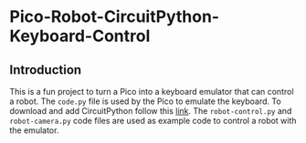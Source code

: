 # Pico-Robot-CircuitPython-Keyboard-Control

## Introduction

This is a fun project to turn a Pico into a keyboard emulator that can control a robot. The `code.py` file is used by the Pico to emulate the keyboard. To download and add CircuitPython follow this [link](https://circuitpython.org/board/raspberry_pi_pico/). The `robot-control.py` and `robot-camera.py` code files are used as example code to control a robot with the emulator.
